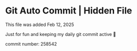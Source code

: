# Git Auto Commit | Hidden File

This file was added Feb 12, 2025

Just for fun and keeping my daily git commit active 🤪

commit number: 258542
